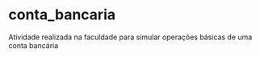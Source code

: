 # conta_bancaria
Atividade realizada na faculdade para simular operações básicas de uma conta bancária
